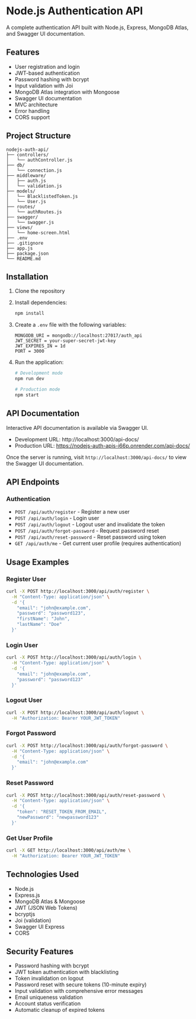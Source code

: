 # Node.js Authentication API

A complete authentication API built with Node.js, Express, MongoDB Atlas, and Swagger UI documentation.

## Features

- User registration and login
- JWT-based authentication
- Password hashing with bcrypt
- Input validation with Joi
- MongoDB Atlas integration with Mongoose
- Swagger UI documentation
- MVC architecture
- Error handling
- CORS support

## Project Structure

```
nodejs-auth-api/
├── controllers/
│   └── authController.js
├── db/
│   └── connection.js
├── middleware/
│   ├── auth.js
│   └── validation.js
├── models/
│   └── BlacklistedToken.js
│   └── User.js
├── routes/
│   └── authRoutes.js
├── swagger/
│   └── swagger.js
├── views/
│   └── home-screen.html
├── .env
├── .gitignore
├── app.js
├── package.json
└── README.md
```

## Installation

1. Clone the repository
2. Install dependencies:
   ```bash
   npm install
   ```

3. Create a `.env` file with the following variables:
   ```env
   MONGODB_URI = mongodb://localhost:27017/auth_api
   JWT_SECRET = your-super-secret-jwt-key
   JWT_EXPIRES_IN = 1d
   PORT = 3000
   ```

4. Run the application:
   ```bash
   # Development mode
   npm run dev
   
   # Production mode
   npm start
   ```

## API Documentation

Interactive API documentation is available via Swagger UI.
- Development URL: http://localhost:3000/api-docs/
- Production URL: https://nodejs-auth-apis-i66p.onrender.com/api-docs/

Once the server is running, visit `http://localhost:3000/api-docs/` to view the Swagger UI documentation.

## API Endpoints

### Authentication

- `POST /api/auth/register` - Register a new user
- `POST /api/auth/login` - Login user
- `POST /api/auth/logout` - Logout user and invalidate the token
- `POST /api/auth/forgot-password` - Request password reset
- `POST /api/auth/reset-password` - Reset password using token
- `GET /api/auth/me` - Get current user profile (requires authentication)

## Usage Examples

### Register User
```bash
curl -X POST http://localhost:3000/api/auth/register \
  -H "Content-Type: application/json" \
  -d '{
    "email": "john@example.com",
    "password": "password123",
    "firstName": "John",
    "lastName": "Doe"
  }'
```

### Login User
```bash
curl -X POST http://localhost:3000/api/auth/login \
  -H "Content-Type: application/json" \
  -d '{
    "email": "john@example.com",
    "password": "password123"
  }'
```

### Logout User
```bash
curl -X POST http://localhost:3000/api/auth/logout \
  -H "Authorization: Bearer YOUR_JWT_TOKEN"
```

### Forgot Password
```bash
curl -X POST http://localhost:3000/api/auth/forgot-password \
  -H "Content-Type: application/json" \
  -d '{
    "email": "john@example.com"
  }'
```

### Reset Password
```bash
curl -X POST http://localhost:3000/api/auth/reset-password \
  -H "Content-Type: application/json" \
  -d '{
    "token": "RESET_TOKEN_FROM_EMAIL",
    "newPassword": "newpassword123"
  }'
```

### Get User Profile
```bash
curl -X GET http://localhost:3000/api/auth/me \
  -H "Authorization: Bearer YOUR_JWT_TOKEN"
```

## Technologies Used

- Node.js
- Express.js
- MongoDB Atlas & Mongoose
- JWT (JSON Web Tokens)
- bcryptjs
- Joi (validation)
- Swagger UI Express
- CORS

## Security Features

- Password hashing with bcrypt
- JWT token authentication with blacklisting
- Token invalidation on logout  
- Password reset with secure tokens (10-minute expiry)
- Input validation with comprehensive error messages
- Email uniqueness validation
- Account status verification
- Automatic cleanup of expired tokens

